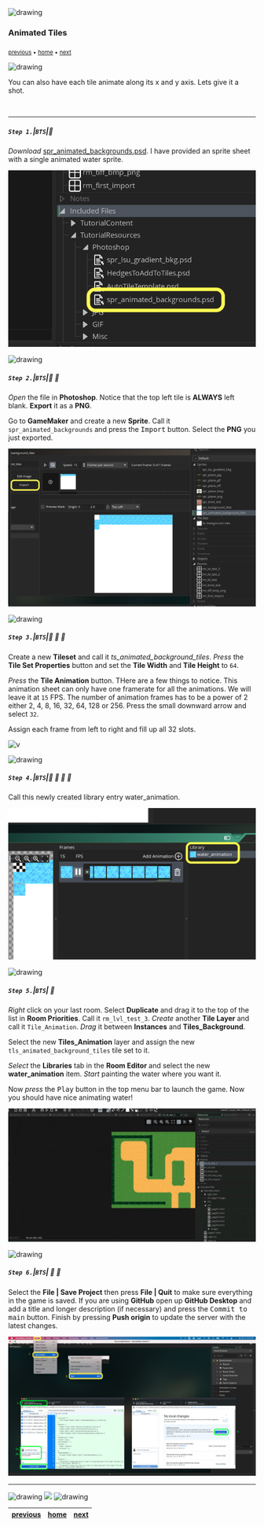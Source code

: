 <img src="https://via.placeholder.com/1000x4/45D7CA/45D7CA" alt="drawing" height="4px"/>

### Animated Tiles

<sub>[previous](../tile-brushes/README.md#user-content-tile-brushes) • [home](../README.md#user-content-gms2-background-tiles--sprites---table-of-contents) • [next](../transparent-tiles/README.md#user-content-transparent-tiles)</sub>

<img src="https://via.placeholder.com/1000x4/45D7CA/45D7CA" alt="drawing" height="4px"/>

You can also have each tile animate along its x and y axis.  Lets give it a shot.

<br>

---


##### `Step 1.`\|`BTS`|:small_blue_diamond:

*Download* [spr_animated_backgrounds.psd](../Assets/Photoshop/spr_animated_backgrounds.psd). I have provided an sprite sheet with a single animated water sprite.  

![Find Include Files/TutorialResources/Photoshop/spr_animated_backgrounds.psd](images/AnimatedBackgroundPSD.png)

<img src="https://via.placeholder.com/500x2/45D7CA/45D7CA" alt="drawing" height="2px" alt = ""/>

##### `Step 2.`\|`BTS`|:small_blue_diamond: :small_blue_diamond: 

*Open* the file in **Photoshop**.  Notice that the top left tile is **ALWAYS** left blank. **Export** it as a **PNG**.  

Go to **GameMaker** and create a new **Sprite**.  Call it `spr_animated_backgrounds` and press the <kbd>Import</kbd> button.  Select the **PNG** you just exported.

![Export spr_animated_backgrounds.psd as a PNG.  Create new Sprite and Import spr_animated_backgorund.png.  Call it the same name without an exztension](images/ImportAnimatedSpritesheet.png)

<img src="https://via.placeholder.com/500x2/45D7CA/45D7CA" alt="drawing" height="2px" alt = ""/>

##### `Step 3.`\|`BTS`|:small_blue_diamond: :small_blue_diamond: :small_blue_diamond:

Create a new **Tileset** and call it *ts_animated_background_tiles*.  *Press* the **Tile Set Properties** button and set the **Tile Width** and **Tile Height** to `64`.

*Press* the **Tile Animation** button.  THere are a few things to notice.  This animation sheet can only have one framerate for all the animations.  We will leave it at `15` FPS.  The number of animation frames has to be a power of 2 either 2, 4, 8, 16, 32, 64, 128 or 256. Press the small downward arrow and select `32`.
	
Assign each frame from left to right and fill up all 32 slots.

![v](images/CreateAnimatedTileSheet.gif)

<img src="https://via.placeholder.com/500x2/45D7CA/45D7CA" alt="drawing" height="2px" alt = ""/>

##### `Step 4.`\|`BTS`|:small_blue_diamond: :small_blue_diamond: :small_blue_diamond: :small_blue_diamond:

Call this newly created library entry water_animation.

![A Call this entry water_animation](images/CallWaterAnimation.png)

<img src="https://via.placeholder.com/500x2/45D7CA/45D7CA" alt="drawing" height="2px" alt = ""/>

##### `Step 5.`\|`BTS`| :small_orange_diamond:

*Right* click on your last room.  Select **Duplicate** and drag it to the top of the list in **Room Priorities**.  Call it `rm_lvl_test_3`.  *Create* another **Tile Layer** and call it `Tile_Animation`.  *Drag* it between **Instances** and **Tiles_Background**.
	
Select the new **Tiles_Animation** layer and assign the new `tls_animated_background_tiles` tile set to it.

*Select* the **Libraries** tab in the **Room Editor** and select the new **water_animation** item.  *Start* painting the water where you want it.

Now *press* the <kbd>Play</kbd> button in the top menu bar to launch the game. Now you should have nice animating water!

![Add rm_lvl_test_3 and move to top of list.  Create a Tile_Animation layer and drag it between Instances and Tiles_Background.  Select Tiles_Animation layer and add the tls_animated_background_tiles to it.  Select Libraries and Room Eitor and select the water_animation and paint in room](images/AddThirdRoomForAnimatedTile.gif)

<img src="https://via.placeholder.com/500x2/45D7CA/45D7CA" alt="drawing" height="2px" alt = ""/>

##### `Step 6.`\|`BTS`| :small_orange_diamond: :small_blue_diamond:

Select the **File | Save Project** then press **File | Quit** to make sure everything in the game is saved. If you are using **GitHub** open up **GitHub Desktop** and add a title and longer description (if necessary) and press the <kbd>Commit to main</kbd> button. Finish by pressing **Push origin** to update the server with the latest changes.

![save, quit, commit and push to github](images/GitHub.png)
___


<img src="https://via.placeholder.com/1000x4/dba81a/dba81a" alt="drawing" height="4px" alt = ""/>

<img src="https://via.placeholder.com/1000x100/45D7CA/000000/?text=Next Up - Transparent Tiles">

<img src="https://via.placeholder.com/1000x4/dba81a/dba81a" alt="drawing" height="4px" alt = ""/>

| [previous](../tile-brushes/README.md#user-content-tile-brushes)| [home](../README.md#user-content-gms2-background-tiles--sprites---table-of-contents) | [next](../transparent-tiles/README.md#user-content-transparent-tiles)|
|---|---|---|

